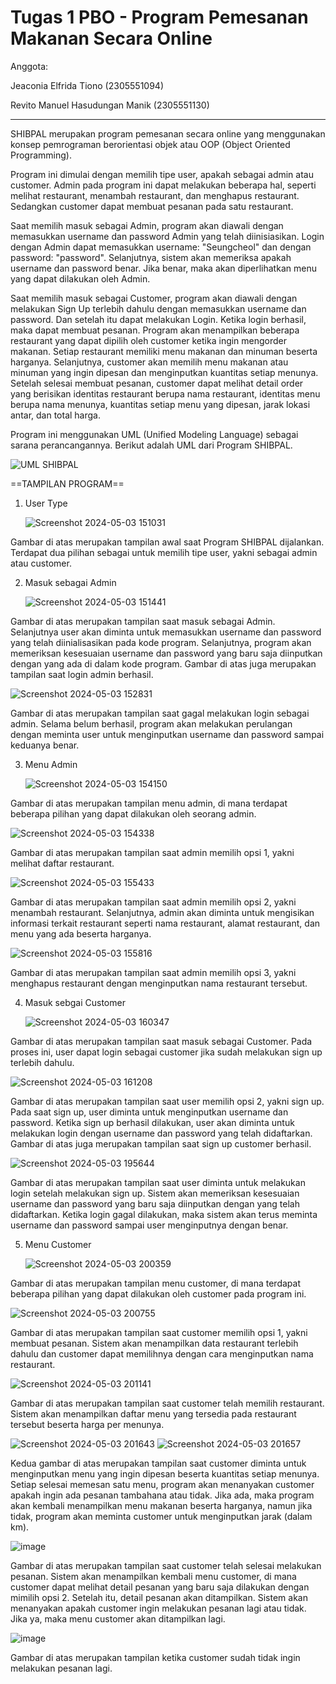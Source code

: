 # Tugas 1 PBO - Program Pemesanan Makanan Secara Online

Anggota:

Jeaconia Elfrida Tiono (2305551094)

Revito Manuel Hasudungan Manik (2305551130)

---

SHIBPAL merupakan program pemesanan secara online yang menggunakan konsep pemrograman berorientasi objek atau OOP (Object Oriented Programming).

Program ini dimulai dengan memilih tipe user, apakah sebagai admin atau customer. Admin pada program ini dapat melakukan beberapa hal, seperti melihat restaurant, menambah restaurant, dan menghapus restaurant. Sedangkan customer dapat membuat pesanan pada satu restaurant. 

Saat memilih masuk sebagai Admin, program akan diawali dengan memasukkan username dan password Admin yang telah diinisiasikan. Login dengan Admin dapat memasukkan username: "Seungcheol" dan dengan password: "password". Selanjutnya, sistem akan memeriksa apakah username dan password benar. Jika benar, maka akan diperlihatkan menu yang dapat dilakukan oleh Admin.

Saat memilih masuk sebagai Customer, program akan diawali dengan melakukan Sign Up terlebih dahulu dengan memasukkan username dan password. Dan setelah itu dapat melakukan Login. Ketika login berhasil, maka dapat membuat pesanan. Program akan menampilkan beberapa restaurant yang dapat dipilih oleh customer ketika ingin mengorder makanan. Setiap restaurant memiliki menu makanan dan minuman beserta harganya. Selanjutnya, customer akan memilih menu makanan atau minuman yang ingin dipesan dan menginputkan kuantitas setiap menunya. Setelah selesai membuat pesanan, customer dapat melihat detail order yang berisikan identitas restaurant berupa nama restaurant, identitas menu berupa nama menunya, kuantitas setiap menu yang dipesan, jarak lokasi antar, dan total harga.


Program ini menggunakan UML (Unified Modeling Language) sebagai sarana perancangannya. Berikut adalah UML dari Program SHIBPAL.

![UML SHIBPAL](https://github.com/revitomanuel/SHIBPAL/assets/146865963/915cae3b-5e22-4d9b-a8c0-90fee8dbe790)


==TAMPILAN PROGRAM==

1. User Type
   
   ![Screenshot 2024-05-03 151031](https://github.com/revitomanuel/SHIBPAL/assets/146865963/be79acb9-d266-45a0-a448-1c64d4ddb731)

Gambar di atas merupakan tampilan awal saat Program SHIBPAL dijalankan. Terdapat dua pilihan sebagai untuk memilih tipe user, yakni sebagai admin atau customer.

2. Masuk sebagai Admin

   ![Screenshot 2024-05-03 151441](https://github.com/revitomanuel/SHIBPAL/assets/146865963/b99cb89e-6428-475e-99a8-be3c39f9c484)

Gambar di atas merupakan tampilan saat masuk sebagai Admin. Selanjutnya user akan diminta untuk memasukkan username dan password yang telah diinialisasikan pada kode program. Selanjutnya, program akan memeriksan kesesuaian username dan password yang baru saja diinputkan dengan yang ada di dalam kode program. Gambar di atas juga merupakan tampilan saat login admin berhasil.

   ![Screenshot 2024-05-03 152831](https://github.com/revitomanuel/SHIBPAL/assets/146865963/918318e9-81a6-4655-a29b-c851c2899c1e)

Gambar di atas merupakan tampilan saat gagal melakukan login sebagai admin. Selama belum berhasil, program akan melakukan perulangan dengan meminta user untuk menginputkan username dan password sampai keduanya benar. 

3. Menu Admin

   ![Screenshot 2024-05-03 154150](https://github.com/revitomanuel/SHIBPAL/assets/146865963/9f117ae0-891f-437b-ad1f-c71c31eb5386)

Gambar di atas merupakan tampilan menu admin, di mana terdapat beberapa pilihan yang dapat dilakukan oleh seorang admin.

   ![Screenshot 2024-05-03 154338](https://github.com/revitomanuel/SHIBPAL/assets/146865963/66a5c005-5ea8-47a6-bc39-a3718d715d39)

Gambar di atas merupakan tampilan saat admin memilih opsi 1, yakni melihat daftar restaurant.

   ![Screenshot 2024-05-03 155433](https://github.com/revitomanuel/SHIBPAL/assets/146865963/daab2bb3-b285-4f39-bda3-5b3ec51cb3d7)

Gambar di atas merupakan tampilan saat admin memilih opsi 2, yakni menambah restaurant. Selanjutnya, admin akan diminta untuk mengisikan informasi terkait restaurant seperti nama restaurant, alamat restaurant, dan menu yang ada beserta harganya.

   ![Screenshot 2024-05-03 155816](https://github.com/revitomanuel/SHIBPAL/assets/146865963/770c8fc6-81fd-4fe2-9b85-6f3285b45378)

Gambar di atas merupakan tampilan saat admin memilih opsi 3, yakni menghapus restaurant dengan menginputkan nama restaurant tersebut.

4. Masuk sebgai Customer

   ![Screenshot 2024-05-03 160347](https://github.com/revitomanuel/SHIBPAL/assets/146865963/5d11f381-8b26-4d7a-95e4-e8f4017ca2fc)

Gambar di atas merupakan tampilan saat masuk sebagai Customer. Pada proses ini, user dapat login sebagai customer jika sudah melakukan sign up terlebih dahulu. 

   ![Screenshot 2024-05-03 161208](https://github.com/revitomanuel/SHIBPAL/assets/146865963/bac94642-38d3-4741-b5f7-c81c18e8625b)

Gambar di atas merupakan tampilan saat user memilih opsi 2, yakni sign up. Pada saat sign up, user diminta untuk menginputkan username dan password. Ketika sign up berhasil dilakukan, user akan diminta untuk melakukan login dengan username dan password yang telah didaftarkan. Gambar di atas juga merupakan tampilan saat sign up customer berhasil.

   ![Screenshot 2024-05-03 195644](https://github.com/revitomanuel/SHIBPAL/assets/146865963/c07c471d-8af1-4ff7-a2a1-9d0a9c4875b4)

Gambar di atas merupakan tampilan saat user diminta untuk melakukan login setelah melakukan sign up. Sistem akan memeriksan kesesuaian username dan password yang baru saja diinputkan dengan yang telah didaftarkan. Ketika login gagal dilakukan, maka sistem akan terus meminta username dan password sampai user menginputnya dengan benar. 

5. Menu Customer
   
   ![Screenshot 2024-05-03 200359](https://github.com/revitomanuel/SHIBPAL/assets/146865963/7da82ec2-32ec-44f6-a630-cad0586537a9)

Gambar di atas merupakan tampilan menu customer, di mana terdapat beberapa pilihan yang dapat dilakukan oleh customer pada program ini.

   ![Screenshot 2024-05-03 200755](https://github.com/revitomanuel/SHIBPAL/assets/146865963/fec7a4bf-2d8e-491f-8c15-f1e87316970f)

Gambar di atas merupakan tampilan saat customer memilih opsi 1, yakni membuat pesanan. Sistem akan menampilkan data restaurant terlebih dahulu dan customer dapat memilihnya dengan cara menginputkan nama restaurant. 

   ![Screenshot 2024-05-03 201141](https://github.com/revitomanuel/SHIBPAL/assets/146865963/2f25f1c9-7b09-4599-ba6a-e95721ed54cd)

Gambar di atas merupakan tampilan saat customer telah memilih restaurant. Sistem akan menampilkan daftar menu yang tersedia pada restaurant tersebut beserta harga per menunya. 

   ![Screenshot 2024-05-03 201643](https://github.com/revitomanuel/SHIBPAL/assets/146865963/b90f2c65-3f0a-4be1-b279-7c9a52931c9c)
   ![Screenshot 2024-05-03 201657](https://github.com/revitomanuel/SHIBPAL/assets/146865963/e16db048-a22a-4002-b0b0-e4409a0937bf)

Kedua gambar di atas merupakan tampilan saat customer diminta untuk menginputkan menu yang ingin dipesan beserta kuantitas setiap menunya. Setiap selesai memesan satu menu, program akan menanyakan customer apakah ingin ada pesanan tambahana atau tidak. Jika ada, maka program akan kembali menampilkan menu makanan beserta harganya, namun jika tidak, program akan meminta customer untuk menginputkan jarak (dalam km).

   ![image](https://github.com/revitomanuel/SHIBPAL/assets/146865963/1ccfe2dc-6083-4dd1-9b04-6b4011082dfc)

Gambar di atas merupakan tampilan saat customer telah selesai melakukan pesanan. Sistem akan menampilkan kembali menu customer, di mana customer dapat melihat detail pesanan yang baru saja dilakukan dengan mimilih opsi 2. Setelah itu, detail pesanan akan ditampilkan. Sistem akan menanyakan apakah customer ingin melakukan pesanan lagi atau tidak. Jika ya, maka menu customer akan ditampilkan lagi.

   ![image](https://github.com/revitomanuel/SHIBPAL/assets/146865963/7b0b00eb-0e65-4818-8407-bfe8a2c57530)

Gambar di atas merupakan tampilan ketika customer sudah tidak ingin melakukan pesanan lagi. 










